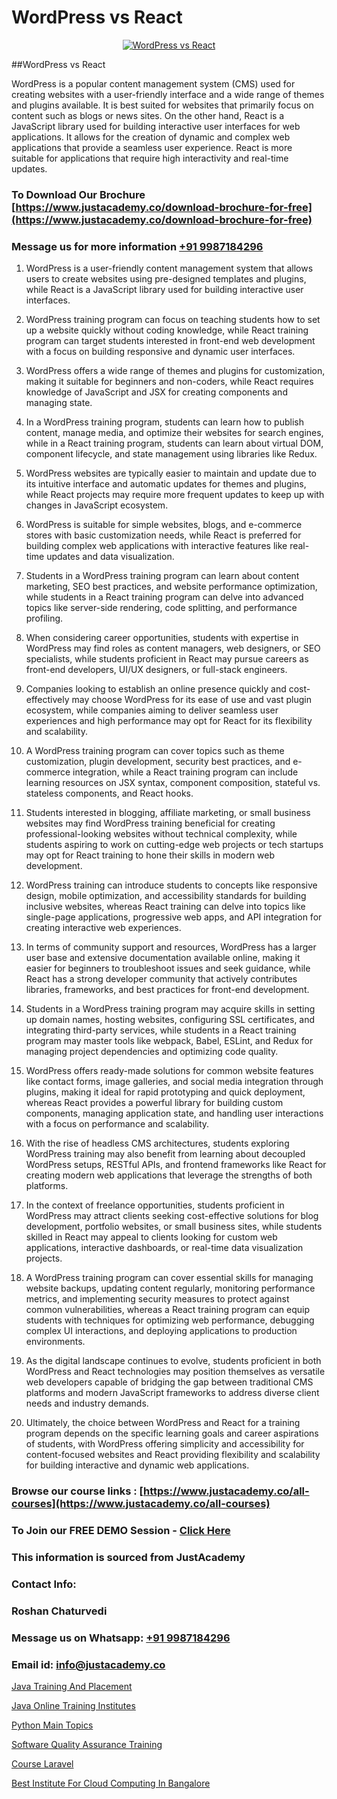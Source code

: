 # WordPress vs React

<p align="center">
  <a href="https://justacademy.co/course-detail/react-js-training">
    <img src="https://justacademy.co/storage2/course_image/1676636938_course_image.webp" alt="WordPress vs React">
  </a>
</p>
##WordPress vs React

WordPress is a popular content management system (CMS) used for creating websites with a user-friendly interface and a wide range of themes and plugins available. It is best suited for websites that primarily focus on content such as blogs or news sites. On the other hand, React is a JavaScript library used for building interactive user interfaces for web applications. It allows for the creation of dynamic and complex web applications that provide a seamless user experience. React is more suitable for applications that require high interactivity and real-time updates.
### To Download Our Brochure [https://www.justacademy.co/download-brochure-for-free](https://www.justacademy.co/download-brochure-for-free)
### Message us for more information [+91 9987184296](https://api.whatsapp.com/send?phone=919987184296)
1) WordPress is a user-friendly content management system that allows users to create websites using pre-designed templates and plugins, while React is a JavaScript library used for building interactive user interfaces.

2) WordPress training program can focus on teaching students how to set up a website quickly without coding knowledge, while React training program can target students interested in front-end web development with a focus on building responsive and dynamic user interfaces.

3) WordPress offers a wide range of themes and plugins for customization, making it suitable for beginners and non-coders, while React requires knowledge of JavaScript and JSX for creating components and managing state.

4) In a WordPress training program, students can learn how to publish content, manage media, and optimize their websites for search engines, while in a React training program, students can learn about virtual DOM, component lifecycle, and state management using libraries like Redux.

5) WordPress websites are typically easier to maintain and update due to its intuitive interface and automatic updates for themes and plugins, while React projects may require more frequent updates to keep up with changes in JavaScript ecosystem.

6) WordPress is suitable for simple websites, blogs, and e-commerce stores with basic customization needs, while React is preferred for building complex web applications with interactive features like real-time updates and data visualization.

7) Students in a WordPress training program can learn about content marketing, SEO best practices, and website performance optimization, while students in a React training program can delve into advanced topics like server-side rendering, code splitting, and performance profiling.

8) When considering career opportunities, students with expertise in WordPress may find roles as content managers, web designers, or SEO specialists, while students proficient in React may pursue careers as front-end developers, UI/UX designers, or full-stack engineers.

9) Companies looking to establish an online presence quickly and cost-effectively may choose WordPress for its ease of use and vast plugin ecosystem, while companies aiming to deliver seamless user experiences and high performance may opt for React for its flexibility and scalability.

10) A WordPress training program can cover topics such as theme customization, plugin development, security best practices, and e-commerce integration, while a React training program can include learning resources on JSX syntax, component composition, stateful vs. stateless components, and React hooks.

11) Students interested in blogging, affiliate marketing, or small business websites may find WordPress training beneficial for creating professional-looking websites without technical complexity, while students aspiring to work on cutting-edge web projects or tech startups may opt for React training to hone their skills in modern web development.

12) WordPress training can introduce students to concepts like responsive design, mobile optimization, and accessibility standards for building inclusive websites, whereas React training can delve into topics like single-page applications, progressive web apps, and API integration for creating interactive web experiences.

13) In terms of community support and resources, WordPress has a larger user base and extensive documentation available online, making it easier for beginners to troubleshoot issues and seek guidance, while React has a strong developer community that actively contributes libraries, frameworks, and best practices for front-end development.

14) Students in a WordPress training program may acquire skills in setting up domain names, hosting websites, configuring SSL certificates, and integrating third-party services, while students in a React training program may master tools like webpack, Babel, ESLint, and Redux for managing project dependencies and optimizing code quality.

15) WordPress offers ready-made solutions for common website features like contact forms, image galleries, and social media integration through plugins, making it ideal for rapid prototyping and quick deployment, whereas React provides a powerful library for building custom components, managing application state, and handling user interactions with a focus on performance and scalability.

16) With the rise of headless CMS architectures, students exploring WordPress training may also benefit from learning about decoupled WordPress setups, RESTful APIs, and frontend frameworks like React for creating modern web applications that leverage the strengths of both platforms.

17) In the context of freelance opportunities, students proficient in WordPress may attract clients seeking cost-effective solutions for blog development, portfolio websites, or small business sites, while students skilled in React may appeal to clients looking for custom web applications, interactive dashboards, or real-time data visualization projects.

18) A WordPress training program can cover essential skills for managing website backups, updating content regularly, monitoring performance metrics, and implementing security measures to protect against common vulnerabilities, whereas a React training program can equip students with techniques for optimizing web performance, debugging complex UI interactions, and deploying applications to production environments.

19) As the digital landscape continues to evolve, students proficient in both WordPress and React technologies may position themselves as versatile web developers capable of bridging the gap between traditional CMS platforms and modern JavaScript frameworks to address diverse client needs and industry demands.

20) Ultimately, the choice between WordPress and React for a training program depends on the specific learning goals and career aspirations of students, with WordPress offering simplicity and accessibility for content-focused websites and React providing flexibility and scalability for building interactive and dynamic web applications.

### Browse our course links : [https://www.justacademy.co/all-courses](https://www.justacademy.co/all-courses) 
### To Join our FREE DEMO Session - [Click Here](https://www.justacademy.co/register-for-course-demo)


### This information is sourced from JustAcademy
### Contact Info:
### Roshan Chaturvedi
### Message us on Whatsapp: [+91 9987184296](https://api.whatsapp.com/send?phone=919987184296)
### Email id: [info@justacademy.co](mailto:info@justacademy.co)
                
[Java Training And Placement](https://www.linkedin.com/pulse/java-training-placement-justacademy-beangaluru-mhgtc/)

[Java Online Training Institutes](https://www.linkedin.com/pulse/java-online-training-institutes-justacademy-chennai-2hjqe?trackingId=7ZacnHawPy4VO4U53HCxZQ%3D%3D&lipi=urn%3Ali%3Apage%3Ad_flagship3_company_admin%3BKj9O4drgTv6a%2Fs28VD3x9A%3D%3D)

[Python Main Topics](https://medium.com/@prempja40/python-main-topics-4164ecaefe6b)

[Software Quality Assurance Training](https://medium.com/@namusn/software-quality-assurance-training-422ab01ffbdf)

[Course Laravel](https://justacademyin.github.io/justacademy/course-laravel)

[Best Institute For Cloud Computing In Bangalore](https://justacademyin.github.io/justacademy/best-institute-for-cloud-computing-in-bangalore)

